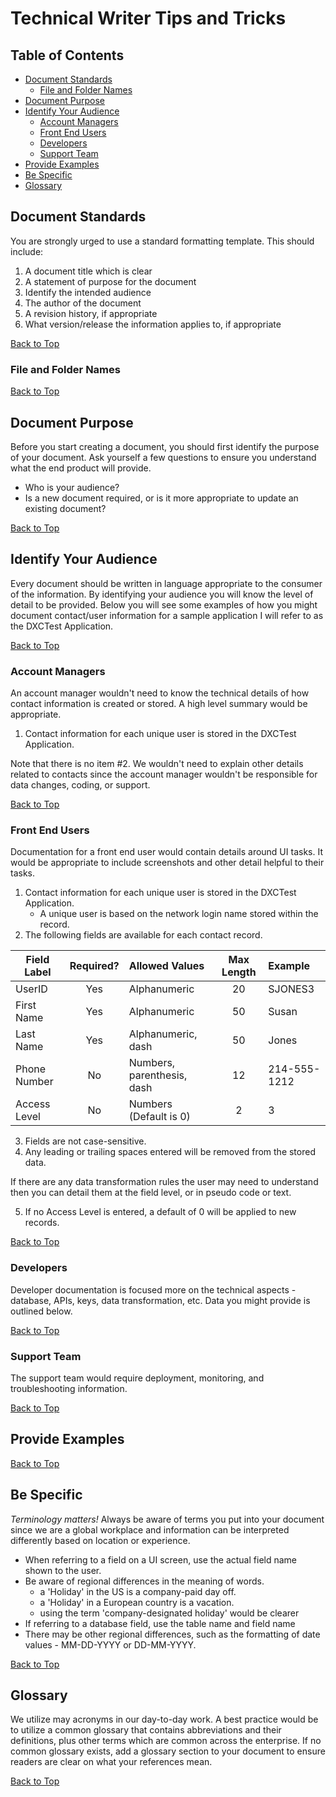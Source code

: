 # Technical Writer Tips and Tricks

## Table of Contents
 - [Document Standards](#document-standards)
   - [File and Folder Names](#file-and-folder-names)
- [Document Purpose](#document-purpose)
- [Identify Your Audience](#identify-your-audience)
   - [Account Managers](#account-managers)
   - [Front End Users](#front-end-users)
   - [Developers](#developers)
   - [Support Team](#support-team)
 - [Provide Examples](#provide-examples)
 - [Be Specific](#be-specific)
 - [Glossary](#glossary)

## Document Standards

You are strongly urged to use a standard formatting template.  This should include:
1.  A document title which is clear
2.  A statement of purpose for the document
3.  Identify the intended audience
4.  The author of the document
5.  A revision history, if appropriate
6.  What version/release the information applies to, if appropriate

[Back to Top](#top)

### File and Folder Names

[Back to Top](#top)

## Document Purpose

Before you start creating a document, you should first identify the purpose of your document.  Ask yourself a few questions to ensure you understand what the end product will provide.

  * Who is your audience?
  * Is a new document required, or is it more appropriate to update an existing document?
  
  [Back to Top](#top)

## Identify Your Audience

Every document should be written in language appropriate to the consumer of the information.  By identifying your audience you will know the level of detail to be provided.  Below you will see some examples of how you might document contact/user information for a sample application I will refer to as the DXCTest Application.

[Back to Top](#top)

### Account Managers

An account manager wouldn't need to know the technical details of how contact information is created or stored.  A high level summary would be appropriate.
1.  Contact information for each unique user is stored in the DXCTest Application.

Note that there is no item #2.  We wouldn't need to explain other details related to contacts since the account manager wouldn't be responsible for data changes, coding, or support.

[Back to Top](#top)

### Front End Users

Documentation for a front end user would contain details around UI tasks.  It would be appropriate to include screenshots and other detail helpful to their tasks.
1.  Contact information for each unique user is stored in the DXCTest Application.  
       * A unique user is based on the network login name stored within the record.
2.  The following fields are available for each contact record.

|   Field Label   |   Required?  |  Allowed Values  | Max Length|   Example     |
|-----------------|:------------:|:-----------------|:---------:|:-------------|
|UserID| Yes| Alphanumeric|20|SJONES3|
| First Name  | Yes| Alphanumeric|50| Susan| 
|Last Name| Yes | Alphanumeric, dash|50| Jones|
|Phone Number| No| Numbers, parenthesis, dash|12| 214-555-1212|
|Access Level| No| Numbers (Default is 0)|2| 3|

3.  Fields are not case-sensitive.
4. Any leading or trailing spaces entered will be removed from the stored data.

If there are any data transformation rules the user may need to understand then you can detail them at the field level, or in pseudo code or text.

5.  If no Access Level is entered, a default of 0 will be applied to new records.

[Back to Top](#top)

### Developers

Developer documentation is focused more on the technical aspects - database, APIs, keys, data transformation, etc.  Data you might provide is outlined below.

[Back to Top](#top)

### Support Team

The support team would require deployment, monitoring, and troubleshooting information.

[Back to Top](#top)

## Provide Examples


   
   
[Back to Top](#top)

## Be Specific

*Terminology matters!*  Always be aware of terms you put into your document since we are a global workplace and information can be interpreted differently based on location or experience. 
   * When referring to a field on a UI screen, use the actual field name shown to the user.
   * Be aware of regional differences in the meaning of words.
       * a 'Holiday' in the US is a company-paid day off.
       * a 'Holiday' in a European country is a vacation.
       * using the term 'company-designated holiday' would be clearer
   * If referring to a database field, use the table name and field name
   * There may be other regional differences, such as the formatting of date values - MM-DD-YYYY or DD-MM-YYYY.

[Back to Top](#top)

## Glossary

We utilize may acronyms in our day-to-day work.  A best practice would be to utilize a common glossary that contains abbreviations and their definitions, plus other terms which are common across the enterprise.  If no common glossary exists, add a glossary section to your document to ensure readers are clear on what your references mean.  

[Back to Top](#top)
